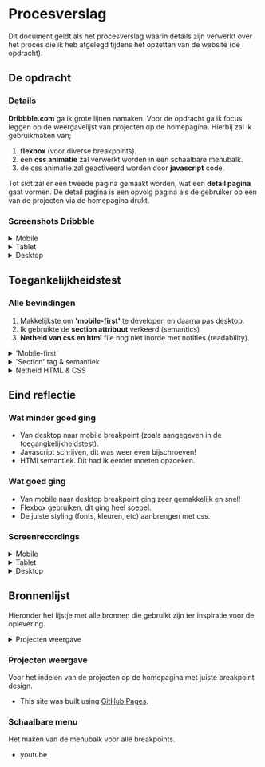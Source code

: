 # Procesverslag
Dit document geldt als het procesverslag waarin details zijn verwerkt over het proces die ik heb afgelegd tijdens het opzetten van de website (de opdracht).

## De opdracht

### Details
**Dribbble.com** ga ik grote lijnen namaken.
Voor de opdracht ga ik focus leggen op de weergavelijst van projecten op de homepagina. 
Hierbij zal ik gebruikmaken van;
1. **flexbox** (voor diverse breakpoints).
2. een **css animatie** zal verwerkt worden in een schaalbare menubalk.
3. de css animatie zal geactiveerd worden door **javascript** code.

Tot slot zal er een tweede pagina gemaakt worden, wat een **detail pagina** gaat vormen. De detail pagina is een opvolg pagina als de gebruiker op een van de projecten via de homepagina drukt.

### Screenshots Dribbble

<details>
<summary>Mobile</summary>

![This is an image](images/logboek/mobile/home.png)
<sub>Homepage</sub>

![This is an image](images/logboek/mobile/detail.png)
<sub>Detail page</sub>
</details>

<details>
<summary>Tablet</summary>

![This is an image](images/logboek/tablet/home.png)
<sub>Homepage</sub>

![This is an image](images/logboek/tablet/detail.png)
<sub>Detail page</sub>
</details>

<details>
<summary>Desktop</summary>

![This is an image](images/logboek/desktop/home.png)
<sub>Homepage</sub>

![This is an image](images/logboek/desktop/detail.png)
<sub>Detail page</sub>
</details>

## Toegankelijkheidstest

### Alle bevindingen
1. Makkelijkste om **'mobile-first'** te developen en daarna pas desktop.
2. Ik gebruikte de **section attribuut** verkeerd (semantics)
3. **Netheid van css en html** file nog niet inorde met notities (readability).

<details>
<summary>'Mobile-first'</summary>

#### Ik ben compleet opnieuw begonnen doordat ik de fout had gemaakt om eerst voor het grootste scherm te gaan developen.
Het lukte me na heel veel proberen en pielen op de code niet meer om op een fijne manier alle breakpoint designs door te kunnen voeren op de css. 
  
##### Oplossing
Hiervoor heb ik een verse start gemaakt. Ik ben direct begonnen met het eerst opzetten van de mobiele pagina. Dit ging dan ook echt veel sneller en makkelijker dan de vorige aanpak!

</details>

<details>
<summary>'Section' tag & semantiek</summary>

#### Het overmatige gebruik van de 'section' was niet nodig en daarbij ook incorrect. 
Om goed te begrijpen waar 'section' gebruikt voor mag worden, heb ik via een bron goed ingelezen waar het voor staat. Het is mij duidelijk geworden dat een section een gedeelte van een document definieerd (zoals bijv. een hoodstuk of sub kopje van een tekst). 
 
##### Oplossing
Ik heb deze fout snel opgelost door meer in te lezen over de semantiek van html (zie bron in bronnenlijst onder in de pagina) en heb veel section tags naar div tags kunnen veranderen (geldt alleen voor placeholders puur voor styling en positionering).
  
</details>

<details>
<summary>Netheid HTML & CSS</summary>

#### De HTML & CSS files waren een puinhoop.
Toen ik eenmaal een scherp blik had geworpen op mijn code, merkte ik dat ik geen fijn overzicht had. De css selectoren stonden niet chronologisch geordend. Vele dingen zaten 'kris-kras' door elkaar heen. Daarnaast had ik bij de HTMl file nog geen notities (comments) geplaatst. Ik merkte dat het zoeken naar de juist code in de file lang duurde. 

##### Oplossing
Dit heb ik opgelost door veel notities toe te voegen bij de verschillende elementen in de HTMl file. Voor de css file heb ik nog meer notities toegevoegd en daarbij ook tekstjes die meer vertellen over de functionele waarde. Dit werkte ook erg goed voor de css animatie. Zo weet je direct hoe het in elkaar zit!
  
</details>

## Eind reflectie

### Wat minder goed ging
- Van desktop naar mobile breakpoint (zoals aangegeven in de toegangkelijkheidstest).
- Javascript schrijven, dit was weer even bijschroeven!
- HTMl semantiek. Dit had ik eerder moeten opzoeken.

### Wat goed ging
- Van mobile naar desktop breakpoint ging zeer gemakkelijk en snel!
- Flexbox gebruiken, dit ging heel soepel.
- De juiste styling (fonts, kleuren, etc) aanbrengen met css.

### Screenrecordings

<details>
<summary>Mobile</summary>
  Screenrecording vanaf mijn iPhone.
  
  ![mobile-menu](https://user-images.githubusercontent.com/94361815/178158282-40569eec-c21f-4bf5-9955-2be5e5253ef6.gif)
<sub>Menu</sub>

![mobile-home](https://user-images.githubusercontent.com/94361815/178158287-b0bf9d2b-34a9-4210-973a-29c7d3e23924.gif)
<sub>Homepage</sub>

  ![mobile-detail](https://user-images.githubusercontent.com/94361815/178158296-049bc107-9c48-4457-8177-17df72c75e53.gif)
<sub>Detail page</sub>

</details>

<details>
<summary>Tablet</summary>
  Screenrecording vanaf mijn ipad.
  
  ![tablet-menu](https://user-images.githubusercontent.com/94361815/178158375-fa99114d-a5d7-49b3-9f3d-9d0ffa37d881.gif)
<sub>Menu</sub>
  
![tablet-home](https://user-images.githubusercontent.com/94361815/178158379-5fad8203-551b-4bf4-becb-d53c8b233047.gif)
<sub>Homepage</sub>

![tablet-detail](https://user-images.githubusercontent.com/94361815/178158389-95e82469-0108-4b34-8a00-f8a3e53ce105.gif)
<sub>Detail page</sub>

</details>

<details>
<summary>Desktop</summary>
  Screenrecording vanaf mijn MacBook.
  
![desktop-home](https://user-images.githubusercontent.com/94361815/178158458-fc01308f-a543-438f-9020-11c4fd7ee044.gif)
<sub>Homepage</sub>

![desktop-detail](https://user-images.githubusercontent.com/94361815/178158467-a5283da9-8618-4aa1-9b62-512594b7aa3a.gif)
<sub>Detail page</sub>

</details>

## Bronnenlijst
Hieronder het lijstje met alle bronnen die gebruikt zijn ter inspiratie voor de oplevering.

<details>
  <summary>Projecten weergave</summary>
</details>

  ### Projecten weergave
Voor het indelen van de projecten op de homepagina met juiste breakpoint design.
- This site was built using [GitHub Pages](https://pages.github.com/).

### Schaalbare menu
Het maken van de menubalk voor alle breakpoints.
- youtube

